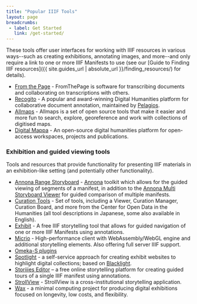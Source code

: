 ```yaml
---
title: "Popular IIIF Tools"
layout: page
breadcrumbs:
 - label: Get Started
   link: /get-started/
---
```


These tools offer user interfaces for working with IIIF resources in various ways--such as creating exhibitions, annotating images, and more--and only require a link to one or more IIIF Manifests to use (see our [Guide to Finding IIIF resources]({{ site.guides_url | absolute_url }}/finding_resources/) for details).

- [From the Page](https://fromthepage.com/) - FromThePage is software for transcribing documents and collaborating on transcriptions with others.
- [Recogito](https://recogito.pelagios.org/) - A popular and award-winning Digital Humanities platform for collaborative document annotation, maintained by [Pelagios](https://pelagios.org/).
- [Allmaps](https://allmaps.org/) - Allmaps is a set of open source tools that make it easier and more fun to search, explore, georeference and work with collections of digitised maps.
- [Digital Mappa](https://www.digitalmappa.org/) - An open-source digital humanities platform for open-access workspaces, projects and publications.

### Exhibition and guided viewing tools

Tools and resources that provide functionality for presenting IIIF materials in an exhibition-like setting (and potentially other functionality).

- [Annona Range Storyboard](https://ncsu-libraries.github.io/annona/range/) - [Annona](https://ncsu-libraries.github.io/annona/) toolkit which allows for the guided viewing of segments of a manifest, in addition to the [Annona Multi Storyboard Viewer](https://ncsu-libraries.github.io/annona/multistoryboard/) for guided comparison of multiple manifests.
- [Curation Tools](http://codh.rois.ac.jp/software/) - Set of tools, including a Viewer, Curation Manager, Curation Board, and more from the Center for Open Data in the Humanities (all tool descriptions in Japanese, some also available in English).
- [Exhibit](https://exhibit.so/) - A free IIIF storytelling tool that allows for guided navigation of one or more IIIF Manifests using annotations.  
- [Micrio](https://micr.io/iiif) - High-performance client with WebAssembly/WebGL engine and additional storytelling elements. Also offering full server IIIF support.
- [Omeka-S plugins](https://omeka.org/s/modules/IiifServer/)
- [Spotlight](http://spotlight.projectblacklight.org/) - a self-service approach for creating exhibit websites to highlight digital collections; based on [Blacklight](http://projectblacklight.org/).
- [Storiiies Editor](https://storiiies-editor.cogapp.com/) – a free online storytelling platform for creating guided tours of a single IIIF manifest using annotations.
- [StrollView](https://seige.digital/en/strollview/) - StrollView is a cross-institutional storytelling application.
- [Wax](https://minicomp.github.io/wax/) - a minimal computing project for producing digital exhibitions focused on longevity, low costs, and flexibility.

<!-- ### Recent community tools

{% for example in site.data.recent_tools %}
- [{{example.name}}]({{example.url}}){%if example.creators%} by {{example.creators}}{% endif %} - {{example.description}} {%if example.demo%}(<a href="{{example.demo}}">Demo</a>){% endif %} {%if example.github%}(<a href="{{example.github}}">Github</a>){% endif %}
{% endfor %}
 -->